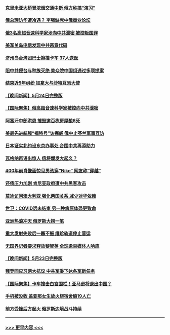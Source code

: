 #### [克里米亚大桥冒浓烟交通中断 俄方称搞“演习”](../pages/prog202/a103719652.md?t=05252143) 
#### [俄总理访华遭冷遇？ 李强缺席中俄商业论坛](../pages/prog202/a103719646.md?t=05252143) 
#### [俄3名高超音速科学家涉向中共泄密 被控叛国罪](../pages/prog202/a103719636.md?t=05252143) 
#### [美军关岛电信发现中共恶意代码](../pages/prog202/a103719621.md?t=05252143) 
#### [济州岛台湾团巴士擦撞卡车 37人送医](../pages/prog202/a103719599.md?t=05252143) 
#### [阻中共侵台与种族灭绝 美众院中国组通过多项提案](../pages/prog202/a103719586.md?t=05252143) 
#### [结束近5年纠纷 加拿大与沙特互派大使](../pages/prog202/a103719573.md?t=05252143) 
#### [【晚间新闻】5月24日完整版](../pages/prog202/a103719437.md?t=05252143) 
#### [【国际聚焦】俄高超音速科学家被控向中共泄密](../pages/prog202/a103719456.md?t=05252143) 
#### [阿富汗中部洪患 摧毁逾百栋房屋酿6死](../pages/prog202/a103719472.md?t=05252143) 
#### [美最先进航舰“福特号”访挪威 俄中止芬兰军事互访](../pages/prog202/a103719436.md?t=05252143) 
#### [日本证实北约设东京办事处 合围中共再添助力](../pages/prog202/a103719369.md?t=05252143) 
#### [瓦格纳再语出惊人 俄将爆发大起义？](../pages/prog202/a103719366.md?t=05252143) 
#### [400年前肖像画惊见男孩穿“Nike” 网友称“穿越”](../pages/prog202/a103719156.md?t=05252143) 
#### [还债压力加剧 肯尼亚政府遭中共黑客攻击](../pages/prog202/a103719001.md?t=05252143) 
#### [莫迪访问澳大利亚 强化两国关系 减少对华依赖](../pages/prog202/a103719196.md?t=05252143) 
#### [世卫：COVID远未结束 另一种病原体恐更致命](../pages/prog202/a103718997.md?t=05252143) 
#### [亚洲热浪冲天 俄罗斯大捞一笔](../pages/prog202/a103718993.md?t=05252143) 
#### [重大发射失败后一蹶不振 维珍轨道停止营运](../pages/prog202/a103718955.md?t=05252143) 
#### [无国界记者要求释放黎智英 全球逾百媒体人响应](../pages/prog202/a103718952.md?t=05252143) 
#### [【晚间新闻】5月23日完整版](../pages/prog202/a103718828.md?t=05252143) 
#### [拜登回应习两大抗议 中共军委下达各军新任务](../pages/prog202/a103718814.md?t=05252143) 
#### [【国际聚焦】卡车撞击白宫围栏！亚马逊将退出中国？](../pages/prog202/a103718820.md?t=05252143) 
#### [手机被没收 盖亚那女生放火烧宿舍酿19人亡](../pages/prog202/a103718824.md?t=05252143) 
#### [前方受挫后方起火 俄罗斯边境战斗持续](../pages/prog202/a103718715.md?t=05252143) 

----
#### [ >>> 更早内容 <<< ](../indexes/prog202-earlier.md)
